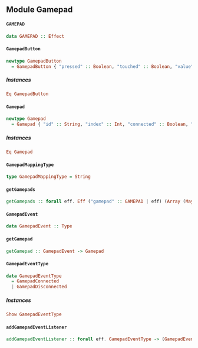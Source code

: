 ## Module Gamepad

#### `GAMEPAD`

``` purescript
data GAMEPAD :: Effect
```

#### `GamepadButton`

``` purescript
newtype GamepadButton
  = GamepadButton { "pressed" :: Boolean, "touched" :: Boolean, "value" :: Number }
```

##### Instances
``` purescript
Eq GamepadButton
```

#### `Gamepad`

``` purescript
newtype Gamepad
  = Gamepad { "id" :: String, "index" :: Int, "connected" :: Boolean, "timeStamp" :: Number, "mapping" :: GamepadMappingType, "axes" :: Array Number, "buttons" :: Array GamepadButton }
```

##### Instances
``` purescript
Eq Gamepad
```

#### `GamepadMappingType`

``` purescript
type GamepadMappingType = String
```

#### `getGamepads`

``` purescript
getGamepads :: forall eff. Eff ("gamepad" :: GAMEPAD | eff) (Array (Maybe Gamepad))
```

#### `GamepadEvent`

``` purescript
data GamepadEvent :: Type
```

#### `getGamepad`

``` purescript
getGamepad :: GamepadEvent -> Gamepad
```

#### `GamepadEventType`

``` purescript
data GamepadEventType
  = GamepadConnected
  | GamepadDisconnected
```

##### Instances
``` purescript
Show GamepadEventType
```

#### `addGamepadEventListener`

``` purescript
addGamepadEventListener :: forall eff. GamepadEventType -> (GamepadEvent -> Eff ("gamepad" :: GAMEPAD | eff) Unit) -> Eff ("gamepad" :: GAMEPAD | eff) Unit
```


